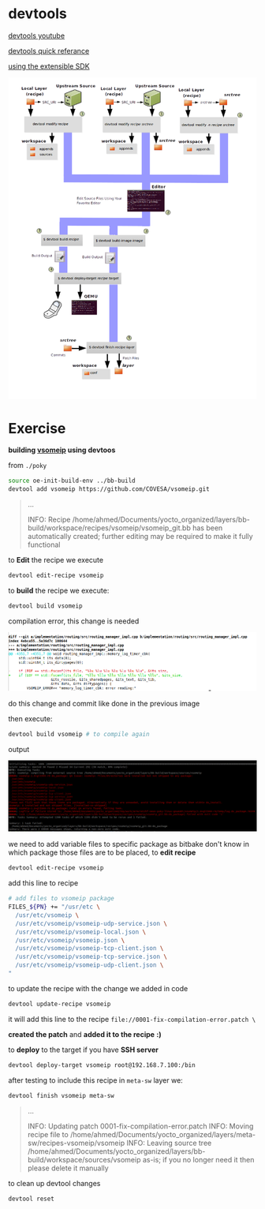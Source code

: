 # devtools

[devtools youtube](https://www.youtube.com/watch?v=CiD7rB35CRE) 

[devtools quick referance](https://docs.yoctoproject.org/dunfell/ref-manual/ref-devtool-reference.html?highlight=devtools)

[using the extensible SDK](https://bootlin.com/~mike/pub/yocto-project/docs-2021-01-19/sdk-manual/extensible.html)  

![2 Using the Extensible SDK — The Yocto Project ® dev documentation](./assets/sdk-devtool-modify-flow.png)

# Exercise 

**building [vsomeip](https://github.com/COVESA/vsomeip.git) using devtoos**

from `./poky`

```sh
source oe-init-build-env ../bb-build
devtool add vsomeip https://github.com/COVESA/vsomeip.git
```

> ...
>
> INFO: Recipe /home/ahmed/Documents/yocto_organized/layers/bb-build/workspace/recipes/vsomeip/vsomeip_git.bb has been automatically created; further editing may be required to make it fully functional

to **Edit** the recipe we execute

```sh
devtool edit-recipe vsomeip
```

to **build** the recipe we execute:

```sh
devtool build vsomeip
```

compilation error, this change is needed

![image-20230401074804565](./assets/image-20230401074804565.png) 

do this change and commit like done in the previous image

then execute:

```sh
devtool build vsomeip # to compile again
```

output

![image-20230401075014837](./assets/image-20230401075014837.png)

we need to add variable files to specific package as bitbake don't know in which package those files are to be placed, to **edit recipe**

```sh
devtool edit-recipe vsomeip
```

add this line to recipe 

```sh
# add files to vsomeip package 
FILES_${PN} += "/usr/etc \
  /usr/etc/vsomeip \
  /usr/etc/vsomeip/vsomeip-udp-service.json \
  /usr/etc/vsomeip/vsomeip-local.json \
  /usr/etc/vsomeip/vsomeip.json \
  /usr/etc/vsomeip/vsomeip-tcp-client.json \
  /usr/etc/vsomeip/vsomeip-tcp-service.json \
  /usr/etc/vsomeip/vsomeip-udp-client.json \
"
```

to update the recipe with the change we added in code

```sh
devtool update-recipe vsomeip
```

it will add this line to the recipe `file://0001-fix-compilation-error.patch \`

**created the patch** and **added it to the recipe** **:)**



to **deploy** to the target if you have **SSH server**

```sh
devtool deploy-target vsomeip root@192.168.7.100:/bin
```



after testing to include this recipe in `meta-sw` layer we:

```sh
devtool finish vsomeip meta-sw
```

> ...
>
> INFO: Updating patch 0001-fix-compilation-error.patch
> INFO: Moving recipe file to /home/ahmed/Documents/yocto_organized/layers/meta-sw/recipes-vsomeip/vsomeip
> INFO: Leaving source tree /home/ahmed/Documents/yocto_organized/layers/bb-build/workspace/sources/vsomeip as-is; if you no longer need it then please delete it manually



to clean up devtool changes 

```sh 
devtool reset
```

